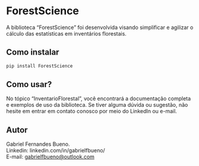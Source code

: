 # ForestScience

<!-- WARNING: THIS FILE WAS AUTOGENERATED! DO NOT EDIT! -->

A biblioteca “ForestScience” foi desenvolvida visando simplificar e
agilizar o cálculo das estatísticas em inventários florestais.

## Como instalar

``` sh
pip install ForestScience
```

## Como usar?

No tópico “InventarioFlorestal”, você encontrará a documentação completa
e exemplos de uso da biblioteca. Se tiver alguma dúvida ou sugestão, não
hesite em entrar em contato conosco por meio do LinkedIn ou e-mail.

## Autor

Gabriel Fernandes Bueno. <br> Linkedin: linkedin.com/in/gabrielfbueno/
<br> E-mail: gabrielfbueno@outlook.com

